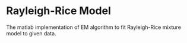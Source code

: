 # Rayleigh-Rice Model
The matlab implementation of EM algorithm to fit Rayleigh-Rice mixture model to given data.
